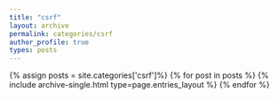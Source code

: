 ```yaml
---
title: "csrf"
layout: archive
permalink: categories/csrf
author_profile: true
types: posts
---
```


{% assign posts = site.categories['csrf']%}
{% for post in posts %}
  {% include archive-single.html type=page.entries_layout %}
{% endfor %}